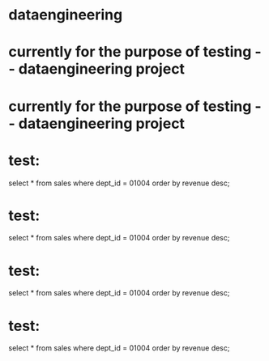 # dataengineering

# currently for the purpose of testing -- dataengineering project
# currently for the purpose of testing -- dataengineering project

# test:
  select * from sales where dept_id = 01004 order by revenue desc;

# test:
  select * from sales where dept_id = 01004 order by revenue desc;
  # test:
  select * from sales where dept_id = 01004 order by revenue desc;
  # test:
  select * from sales where dept_id = 01004 order by revenue desc;
